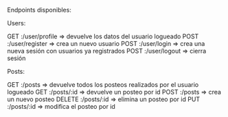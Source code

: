 Endpoints disponibles:

Users:

GET :/user/profile => devuelve los datos del usuario logueado
POST :/user/register => crea un nuevo usuario
POST :/user/login => crea una nueva sesión con usuarios ya registrados
POST :/user/logout => cierra sesión

Posts:

GET :/posts => devuelve todos los posteos realizados por el usuario logueado
GET :/posts/:id => devuelve un posteo por id
POST :/posts => crea un nuevo posteo
DELETE :/posts/:id => elimina un posteo por id
PUT :/posts/:id => modifica el posteo por id